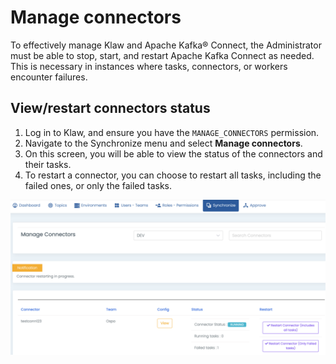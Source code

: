 # Manage connectors

To effectively manage Klaw and Apache Kafka® Connect, the Administrator must be
able to stop, start, and restart Apache Kafka Connect as needed. This is
necessary in instances where tasks, connectors, or workers encounter
failures.

## View/restart connectors status

1. Log in to Klaw, and ensure you have the `MANAGE_CONNECTORS`
   permission.
2. Navigate to the Synchronize menu and select **Manage connectors**.
3. On this screen, you will be able to view the status of the
   connectors and their tasks.
4. To restart a connector, you can choose to restart all tasks, including the failed ones, or only the failed tasks.

![Screenshot Klaw Cluster status page. Includes a title that says "Manage Connectors," a table with five columns: "Connector," "Team," "Config," "Status," and "Restart." Each row in the table represents a different connector. There are buttons to restart the connector and view the connector's configuration](../../../static/images/sync/ConnectorStatus.png)
